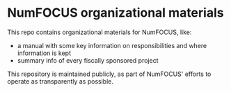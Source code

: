 # NumFOCUS organizational materials

This repo contains organizational materials for NumFOCUS, like:

- a manual with some key information on responsibilities and where information
  is kept
- summary info of every fiscally sponsored project

This repository is maintained publicly, as part of NumFOCUS' efforts to operate
as transparently as possible.
